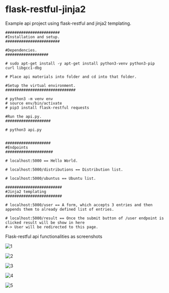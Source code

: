 # flask-restful-jinja2


Example api project using flask-restful and jinja2 templating. 

```
########################
#Installation and setup.
########################

#Dependencies.
###################

# sudo apt-get install -y apt-get install python3-venv python3-pip curl libgcc1-dbg

# Place api materials into folder and cd into that folder.

#Setup the virtual environment.
###############################
 
# python3 -m venv env 
# source env/bin/activate
# pip3 install flask-restful requests

#Run the api.py.
####################

# python3 api.py


####################
#Endpoints
#####################

# localhost:5000 == Hello World.

# localhost:5000/distributions == Distribution list.

# localhost:5000/ubuntus == Ubuntu list.

#########################
#Jinja2 templating
#########################

# localhost:5000/user == A form, which accepts 3 entries and then appends them to already defined list of entries.

# localhost:5000/result == Once the submit button of /user endpoint is clicked result will be show in here 
#-> User will be redirected to this page.

```


Flask-restful api functionalities as screenshots


![1](https://user-images.githubusercontent.com/29865797/111880021-ad9e9500-89b1-11eb-8797-2f1a359f9fda.png)

![2](https://user-images.githubusercontent.com/29865797/111880023-b000ef00-89b1-11eb-83cb-c62f5ca9e17f.png)


![3](https://user-images.githubusercontent.com/29865797/111880025-b1cab280-89b1-11eb-9d71-4a6336a5b964.png)


![4](https://user-images.githubusercontent.com/29865797/111880028-b42d0c80-89b1-11eb-93fb-45757cb36384.png)


![5](https://user-images.githubusercontent.com/29865797/111880033-b68f6680-89b1-11eb-9bda-676744a91b5f.png)

